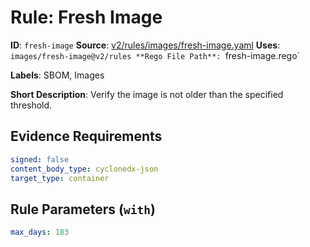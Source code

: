 # Rule: Fresh Image

**ID**: `fresh-image`
**Source**: [v2/rules/images/fresh-image.yaml](https://github.com/scribe-public/sample-policies/v2/rules/images/fresh-image.yaml)
**Uses**: `images/fresh-image@v2/rules
**Rego File Path**: `fresh-image.rego`

**Labels**: SBOM, Images

**Short Description**: Verify the image is not older than the specified threshold.

## Evidence Requirements

```yaml
signed: false
content_body_type: cyclonedx-json
target_type: container
```
## Rule Parameters (`with`)

```yaml
max_days: 183
```
